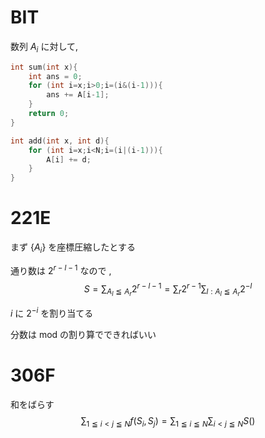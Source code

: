 
# BIT


数列 $A_i$ に対して, 

```c++
int sum(int x){
	int ans = 0;
	for (int i=x;i>0;i=(i&(i-1))){
		ans += A[i-1];
	}
	return 0;
}
```

```c++
int add(int x, int d){
	for (int i=x;i<N;i=(i|(i-1))){
		A[i] += d;
	}
}
```

# 221E

まず $\{A_i\}$ を座標圧縮したとする

通り数は $2^{r-l-1}$  なので , $$
S = \sum_{A_l\leqq A_r} 2^{r-l-1} = \sum_{r} 2^{r-1} \sum_{l : A_l\leqq A_r} 2^{-l}
$$

$i$ に $2^{-i}$ を割り当てる


分数は mod の割り算でできればいい

# 306F

和をばらす
$$
\sum_{1\leqq i<j\leqq N}f(S_i,S_j) = \sum_{1\leqq i\leqq N} \sum_{i<j\leqq N} S()
$$